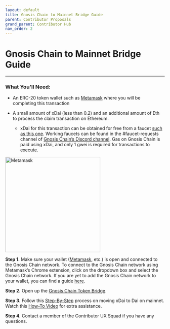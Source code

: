 ```yaml
---
layout: default
title: Gnosis Chain to Mainnet Bridge Guide
parent: Contributor Proposals
grand_parent: Contributor Hub
nav_order: 2
---
```


# Gnosis Chain to Mainnet Bridge Guide

___

### What You’ll Need:

-   An ERC-20 token wallet such as [Metamask](https://metamask.io/) where you will be completing this transaction
    
-   A small amount of xDai (less than 0.2) and an additional amount of Eth to process the claim transaction on Ethereum.
    

	-   xDai for this transaction can be obtained for free from a faucet [such as this one](https://xdai-app.herokuapp.com/faucet). Working faucets can be found in the #faucet-requests channel of [Gnosis Chain’s Discord channel](https://discord.gg/mPJ9zkq). Gas on Gnosis Chain is paid using xDai, and only 1 gwei is required for transactions to execute.
    
<img src="https://lh6.googleusercontent.com/lroz8Q5dB0C46-w7wmHVQ8voF0mRNkmOlGQUBdGTg0gcsuECjAR5SdjwdEEsMWYRGrKP6IHTUs-oIs_YlQqp2aPI_UzCqPf21PrhzPhtUdjK1XwFNCJC4vCbAkPG0l_kvHyobEMp" alt="Metamask" width="300"/> 

**Step 1.** Make sure your wallet ([Metamask](https://metamask.io/), etc.) is open and connected to the Gnosis Chain network. To connect to the Gnosis Chain network using Metamask’s Chrome extension, click on the dropdown box and select the Gnosis Chain network. If you are yet to add the Gnosis Chain network to your wallet, you can find a guide [here](https://www.xdaichain.com/for-users/wallets/metamask/metamask-setup).



**Step 2.** Open up the [Gnosis Chain Token Bridge](https://bridge.xdaichain.com/).

  

**Step 3.** Follow this [Step-By-Step](https://www.xdaichain.com/for-users/bridges/converting-xdai-via-bridge/moving-xdai-to-dai) process on moving xDai to Dai on mainnet. Watch this [How-To Video](https://www.youtube.com/watch?v=oKdh2cOOqUs) for extra assistance.

  

**Step 4.** Contact a member of the Contributor UX Squad if you have any questions.
